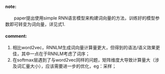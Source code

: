#### note:
&emsp;&emsp;paper提出使用simple RNN语言模型来构建词向量的方法，训练好的模型参数即可转变为词向量，详见式1.

#### comment:
  1. 相比word2vec，RNNLM生成词向量计算量更大，但得到的语法/语义效果更佳，其中一点在于RNNLM考虑了词序；
  2. 在softmax层遇到了与word2vec同样的问题，矩阵维度大导致计算量大（涉及词汇量大小），应该需要进一步的优化，eg：采样；
